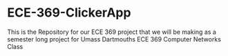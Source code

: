# ECE-369-ClickerApp
This is the Repository for our ECE 369 project that we will be making as a semester long project for Umass Dartmouths ECE 369 Computer Networks Class
